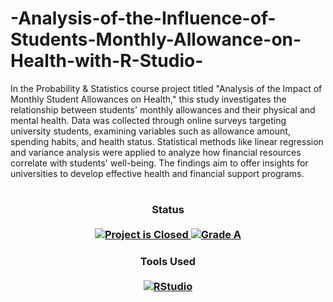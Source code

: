 # -Analysis-of-the-Influence-of-Students-Monthly-Allowance-on-Health-with-R-Studio-
In the Probability & Statistics course project titled "Analysis of the Impact of Monthly Student Allowances on Health," this study investigates the relationship between students' monthly allowances and their physical and mental health. Data was collected through online surveys targeting university students, examining variables such as allowance amount, spending habits, and health status. Statistical methods like linear regression and variance analysis were applied to analyze how financial resources correlate with students' well-being. The findings aim to offer insights for universities to develop effective health and financial support programs.
#

<H3 align="center">
  Status<br><br>
  <a href=#>
    <img src="https://img.shields.io/badge/Project_Status-Closed-red.svg" alt="Project is Closed">
  </a>
  <a href=#>
    <img src="https://img.shields.io/badge/Final_Grade-A-green.svg" alt="Grade A">
  </a>
</H3>

<H3 align="center">
  Tools Used<br><br>
  <a href=#>
    <img src="https://img.shields.io/badge/RStudio-latest-blue?style=plastic&logo=r" alt="RStudio">
  </a>
</H3>
